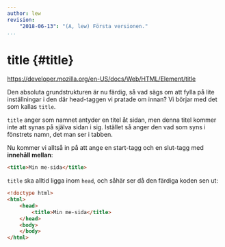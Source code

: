```yaml
---
author: lew
revision:
    "2018-06-13": "(A, lew) Första versionen."
...
```

title {#title}
=======================
<a href='https://developer.mozilla.org/en-US/docs/Web/HTML/Element/title'>https://developer.mozilla.org/en-US/docs/Web/HTML/Element/title</a>

Den absoluta grundstrukturen är nu färdig, så vad sägs om att fylla på lite inställningar i den där head-taggen vi pratade om innan? Vi börjar med det som kallas `title`.

`title` anger som namnet antyder en titel åt sidan, men denna titel kommer inte att synas på själva sidan i sig. Istället så anger den vad som syns i fönstrets namn, det man ser i tabben.

Nu kommer vi alltså in på att ange en start-tagg och en slut-tagg med **innehåll mellan**:

```html
<title>Min me-sida</title>
```

`title` ska alltid ligga inom `head`, och såhär ser då den färdiga koden sen ut:

```html
<!doctype html>
<html>
	<head>
		<title>Min me-sida</title>
	</head>
	<body>
	</body>
</html>
```
